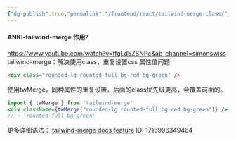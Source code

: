 ```yaml
---
{"dg-publish":true,"permalink":"/frontend/react/tailwind-merge-class/","created":"2024-05-29T23:33:30.500+08:00","updated":"2024-05-29T23:33:13.000+08:00"}
---
```


#### ANKI-tailwind-merge 作用?
https://www.youtube.com/watch?v=tfgLd5ZSNPc&ab_channel=simonswiss
tailwind-merge：解决使用class，重复设置css 属性值问题
```html
<div class="rounded-lg rounted-full bg-red bg-green" />
```
使用twMerge，同种属性的重复设置，后面的class优先级更高，会覆盖前面的。
```jsx
import { twMerge } from 'tailwind-merge'
<div className={twMerge("rounded-lg rounted-full bg-red bg-green")} />
// → 'rounted-full bg-green'
```
更多详细语法：
[tailwind-merge docs feature](https://github.com/dcastil/tailwind-merge/blob/v2.3.0/docs/features.md)
ID: 1716996349464

